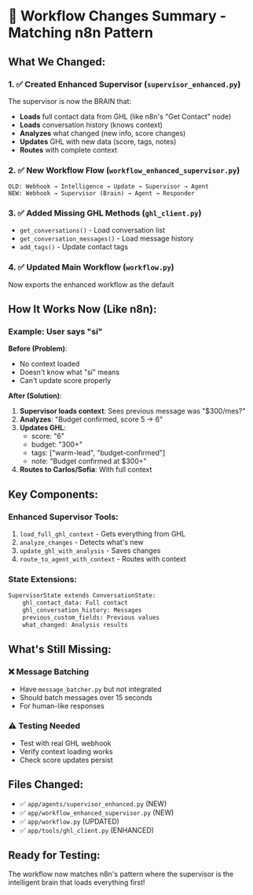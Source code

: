 # 🔄 Workflow Changes Summary - Matching n8n Pattern

## What We Changed:

### 1. ✅ **Created Enhanced Supervisor** (`supervisor_enhanced.py`)
The supervisor is now the BRAIN that:
- **Loads** full contact data from GHL (like n8n's "Get Contact" node)
- **Loads** conversation history (knows context)
- **Analyzes** what changed (new info, score changes)
- **Updates** GHL with new data (score, tags, notes)
- **Routes** with complete context

### 2. ✅ **New Workflow Flow** (`workflow_enhanced_supervisor.py`)
```
OLD: Webhook → Intelligence → Update → Supervisor → Agent
NEW: Webhook → Supervisor (Brain) → Agent → Responder
```

### 3. ✅ **Added Missing GHL Methods** (`ghl_client.py`)
- `get_conversations()` - Load conversation list
- `get_conversation_messages()` - Load message history
- `add_tags()` - Update contact tags

### 4. ✅ **Updated Main Workflow** (`workflow.py`)
Now exports the enhanced workflow as the default

## How It Works Now (Like n8n):

### Example: User says "sí"

**Before (Problem)**:
- No context loaded
- Doesn't know what "sí" means
- Can't update score properly

**After (Solution)**:
1. **Supervisor loads context**: Sees previous message was "$300/mes?"
2. **Analyzes**: "Budget confirmed, score 5 → 6"
3. **Updates GHL**: 
   - score: "6"
   - budget: "300+"
   - tags: ["warm-lead", "budget-confirmed"]
   - note: "Budget confirmed at $300+"
4. **Routes to Carlos/Sofia**: With full context

## Key Components:

### Enhanced Supervisor Tools:
1. `load_full_ghl_context` - Gets everything from GHL
2. `analyze_changes` - Detects what's new
3. `update_ghl_with_analysis` - Saves changes
4. `route_to_agent_with_context` - Routes with context

### State Extensions:
```python
SupervisorState extends ConversationState:
    ghl_contact_data: Full contact
    ghl_conversation_history: Messages
    previous_custom_fields: Previous values
    what_changed: Analysis results
```

## What's Still Missing:

### ❌ Message Batching
- Have `message_batcher.py` but not integrated
- Should batch messages over 15 seconds
- For human-like responses

### ⚠️ Testing Needed
- Test with real GHL webhook
- Verify context loading works
- Check score updates persist

## Files Changed:
- ✅ `app/agents/supervisor_enhanced.py` (NEW)
- ✅ `app/workflow_enhanced_supervisor.py` (NEW)
- ✅ `app/workflow.py` (UPDATED)
- ✅ `app/tools/ghl_client.py` (ENHANCED)

## Ready for Testing:
The workflow now matches n8n's pattern where the supervisor is the intelligent brain that loads everything first!